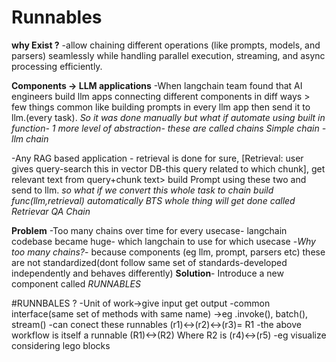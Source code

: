 Runnables
=========

**why Exist ?**
-allow chaining different operations (like prompts, models, and parsers) seamlessly while handling parallel execution, streaming, and async processing efficiently.

**Components -> LLM applications**
-When langchain team found that AI engineers build llm apps connecting different components in diff ways > few things common like building prompts in every llm app then send it to llm.(every task). *So it was done manually but what if automate using built in function- 1 more level of abstraction- these are called chains Simple chain - llm chain* 

-Any RAG based application - retrieval is done for sure, [Retrieval: user gives query-search this in vector DB-this query related to which chunk], get relevant text from query+chunk text> build Prompt using these two and send to llm. *so what if we convert this whole task to chain build func(llm,retrieval) automatically BTS whole thing will get done  called Retrievar QA Chain*

**Problem**
-Too many chains over time for every usecase- langchain codebase became huge- which langchain to use for which usecase
-*Why too many chains?*- because components (eg llm, prompt, parsers etc) these are not standardized(dont follow same set of standards-developed independently and behaves differently)
**Solution**- Introduce a new component called *RUNNABLES*

#RUNNBALES ?
-Unit of work->give input get output
-common interface(same set of methods with same name) ->eg .invoke(), batch(), stream()
-can conect these runnables (r1)<->(r2)<->(r3)= R1
-the above workflow is itself a runnable (R1)<->(R2) Where R2 is (r4)<->(r5)
-eg visualize considering lego blocks